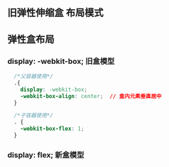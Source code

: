 ## 旧弹性伸缩盒 布局模式
## 弹性盒布局
### display: -webkit-box; 旧盒模型
```css
  /*父容器使用*/
  .{
    display: -webkit-box;
    -webkit-box-align: center;  // 盒内元素垂直居中
  }

  /*子容器使用*/
  . {
    -webkit-box-flex: 1;
  }


```
### display: flex; 新盒模型
